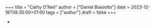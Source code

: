 +++
title = "Cathy O'Neil"
author = ["Daniel Biasiotto"]
date = 2023-12-18T08:35:00+01:00
tags = ["author"]
draft = false
+++

-

